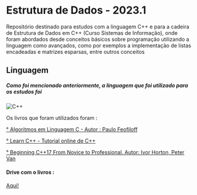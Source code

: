 # Estrutura de Dados - 2023.1
<p alingn="center"> Repositório destinado para estudos com a linguagem C++ e para a cadeira de Estrutura de Dados em C++ (Curso Sistemas de Informação), onde foram abordados desde conceitos básicos sobre programação utilizando a linguagem como avançados, como por exemplos a implementação de listas encadeadas e matrizes esparsas, entre outros conceitos</p>

## Linguagem
##### Como foi mencionado anteriormente, a linguagem que foi utilizado para os estudos foi 
![C++](https://img.shields.io/badge/C%2B%2B-00599C?style=for-the-badge&logo=c%2B%2B&logoColor=white)

Os livros que foram utilizados foram : 

[° Algoritmos em Linguagem C - Autor : Paulo Feofiloff ](http://library.lol/main/F3F77269E80136F388D5A3D8C3316068)

[° Learn C++ - Tutorial online de C++](https://www.learncpp.com/)

[° Beginning C++17 From Novice to Professional. Autor: Ivor Horton, Peter Van](http://library.lol/main/DB8A8EC0AAC7B304567AA68775F613B0)

#### Drive com o livros :

[Aqui!](https://drive.google.com/drive/folders/1fMW9Hq0wRYv2TOR-RG7jh168lyIaRJlR)

